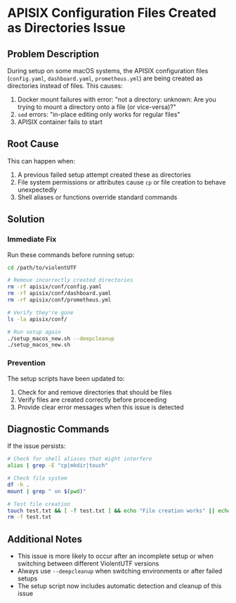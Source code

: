 # APISIX Configuration Files Created as Directories Issue

## Problem Description

During setup on some macOS systems, the APISIX configuration files (`config.yaml`, `dashboard.yaml`, `prometheus.yml`) are being created as directories instead of files. This causes:

1. Docker mount failures with error: "not a directory: unknown: Are you trying to mount a directory onto a file (or vice-versa)?"
2. `sed` errors: "in-place editing only works for regular files"
3. APISIX container fails to start

## Root Cause

This can happen when:
1. A previous failed setup attempt created these as directories
2. File system permissions or attributes cause `cp` or file creation to behave unexpectedly
3. Shell aliases or functions override standard commands

## Solution

### Immediate Fix

Run these commands before running setup:

```bash
cd /path/to/violentUTF

# Remove incorrectly created directories
rm -rf apisix/conf/config.yaml
rm -rf apisix/conf/dashboard.yaml
rm -rf apisix/conf/prometheus.yml

# Verify they're gone
ls -la apisix/conf/

# Run setup again
./setup_macos_new.sh --deepcleanup
./setup_macos_new.sh
```

### Prevention

The setup scripts have been updated to:
1. Check for and remove directories that should be files
2. Verify files are created correctly before proceeding
3. Provide clear error messages when this issue is detected

## Diagnostic Commands

If the issue persists:

```bash
# Check for shell aliases that might interfere
alias | grep -E "cp|mkdir|touch"

# Check file system
df -h .
mount | grep " on $(pwd)"

# Test file creation
touch test.txt && [ -f test.txt ] && echo "File creation works" || echo "File creation failed"
rm -f test.txt
```

## Additional Notes

- This issue is more likely to occur after an incomplete setup or when switching between different ViolentUTF versions
- Always use `--deepcleanup` when switching environments or after failed setups
- The setup script now includes automatic detection and cleanup of this issue